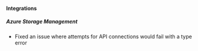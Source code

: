 
#### Integrations

##### Azure Storage Management

- Fixed an issue where attempts for API connections would fail with a type error
